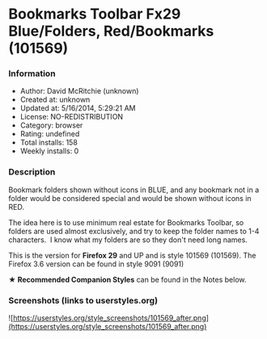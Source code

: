 # Bookmarks Toolbar Fx29 Blue/Folders, Red/Bookmarks (101569)

### Information
- Author: David McRitchie (unknown)
- Created at: unknown
- Updated at: 5/16/2014, 5:29:21 AM
- License: NO-REDISTRIBUTION
- Category: browser
- Rating: undefined
- Total installs: 158
- Weekly installs: 0


### Description
Bookmark folders shown without icons in BLUE, and any bookmark not in a folder would be considered special and would be shown without icons in RED.

The idea here is to use minimum real estate for Bookmarks Toolbar, so folders are used almost exclusively, and try to keep the folder names to 1-4 characters.&nbsp; I know what my folders are so they don't need long names.

This is the version for <b>Firefox 29</b> and UP and is style 101569 (101569).
The Firefox 3.6 version can be found in style 9091 (9091)

<b>&starf; Recommended Companion Styles</b> can be found in the Notes below.


### Screenshots (links to userstyles.org)
![https://userstyles.org/style_screenshots/101569_after.png](https://userstyles.org/style_screenshots/101569_after.png)


